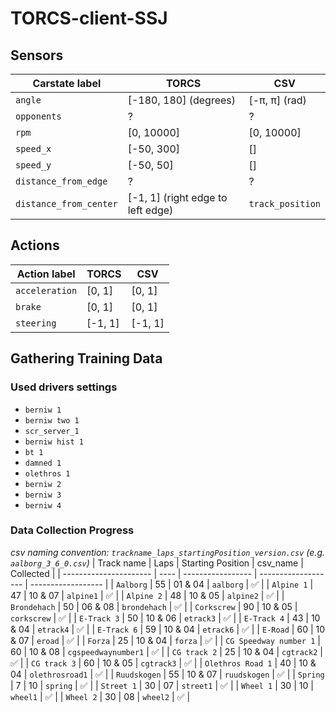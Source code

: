 # TORCS-client-SSJ

## Sensors
| Carstate label         | TORCS                             | CSV              |
| ---------------------- | --------------------------------- | ---------------- |
| `angle`                | [-180, 180] (degrees)             | [-π, π] (rad)    |
| `opponents`            | ?                                 | ?                |
| `rpm`                  | [0, 10000]                        | [0, 10000]       |
| `speed_x`              | [-50, 300]                        | []               |
| `speed_y`              | [-50, 50]                         | []               |
| `distance_from_edge`   | ?                                 | ?                |
| `distance_from_center` | [-1, 1] (right edge to left edge) | `track_position` |

## Actions
| Action label   | TORCS   | CSV     |
| -------------- | ------- | ------- |
| `acceleration` | [0, 1]  | [0, 1]  |
| `brake`        | [0, 1]  | [0, 1]  |
| `steering`     | [-1, 1] | [-1, 1] |

## Gathering Training Data
### Used drivers settings
- `berniw 1`
- `berniw two 1`
- `scr_server_1`
- `berniw hist 1`
- `bt 1`
- `damned 1`
- `olethros 1`
- `berniw 2`
- `berniw 3`
- `berniw 4`

### Data Collection Progress
*csv naming convention: `trackname_laps_startingPosition_version.csv` (e.g. `aalborg_3_6_0.csv`)*
| Track name             | Laps | Starting Position | csv_name            | Collected          |
| ---------------------- | ---- | ----------------- | ------------------- | ------------------ |
| `Aalborg`              | 55   | 01 & 04           | `aalborg`           | :white_check_mark: |
| `Alpine 1`             | 47   | 10 & 07           | `alpine1`           | :white_check_mark: |
| `Alpine 2`             | 48   | 10 & 05           | `alpine2`           | :white_check_mark: |
| `Brondehach`           | 50   | 06 & 08           | `brondehach`        | :white_check_mark: |
| `Corkscrew`            | 90   | 10 & 05           | `corkscrew`         | :white_check_mark: |
| `E-Track 3`            | 50   | 10 & 06           | `etrack3`           | :white_check_mark: |
| `E-Track 4`            | 43   | 10 & 04           | `etrack4`           | :white_check_mark: |
| `E-Track 6`            | 59   | 10 & 04           | `etrack6`           | :white_check_mark: |
| `E-Road`               | 60   | 10 & 07           | `eroad`             | :white_check_mark: |
| `Forza`                | 25   | 10 & 04           | `forza`             | :white_check_mark: |
| `CG Speedway number 1` | 60   | 10 & 08           | `cgspeedwaynumber1` | :white_check_mark: |
| `CG track 2`           | 25   | 10 & 04           | `cgtrack2`          | :white_check_mark: |
| `CG track 3`           | 60   | 10 & 05           | `cgtrack3`          | :white_check_mark: |
| `Olethros Road 1`      | 40   | 10 & 04           | `olethrosroad1`     | :white_check_mark: |
| `Ruudskogen`           | 55   | 10 & 07           | `ruudskogen`        | :white_check_mark: |
| `Spring`               | 7    | 10                | `spring`            | :white_check_mark: |
| `Street 1`             | 30   | 07                | `street1`           | :white_check_mark: |
| `Wheel 1`              | 30   | 10                | `wheel1`            | :white_check_mark: |
| `Wheel 2`              | 30   | 08                | `wheel2`            | :white_check_mark: |